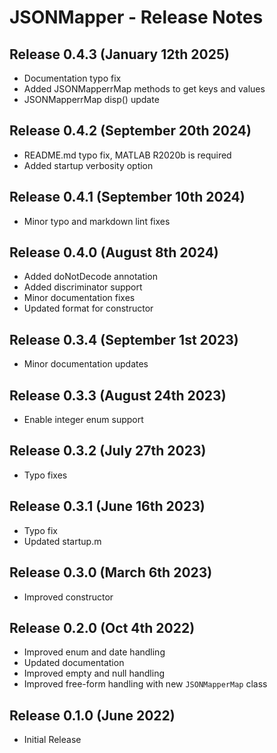 # JSONMapper - Release Notes

## Release 0.4.3 (January 12th 2025)

- Documentation typo fix
- Added JSONMapperrMap methods to get keys and values
- JSONMapperrMap disp() update

## Release 0.4.2 (September 20th 2024)

- README.md typo fix, MATLAB R2020b is required
- Added startup verbosity option

## Release 0.4.1 (September 10th 2024)

- Minor typo and markdown lint fixes

## Release 0.4.0 (August 8th 2024)

- Added doNotDecode annotation
- Added discriminator support
- Minor documentation fixes
- Updated format for constructor

## Release 0.3.4 (September 1st 2023)

- Minor documentation updates

## Release 0.3.3 (August 24th 2023)

- Enable integer enum support

## Release 0.3.2 (July 27th 2023)

- Typo fixes

## Release 0.3.1 (June 16th 2023)

- Typo fix
- Updated startup.m

## Release 0.3.0 (March 6th 2023)

- Improved constructor

## Release 0.2.0 (Oct 4th 2022)

- Improved enum and date handling
- Updated documentation
- Improved empty and null handling
- Improved free-form handling with new `JSONMapperMap` class

## Release 0.1.0 (June 2022)

- Initial Release

[//]: #  (Copyright 2022-2024 The MathWorks, Inc.)
